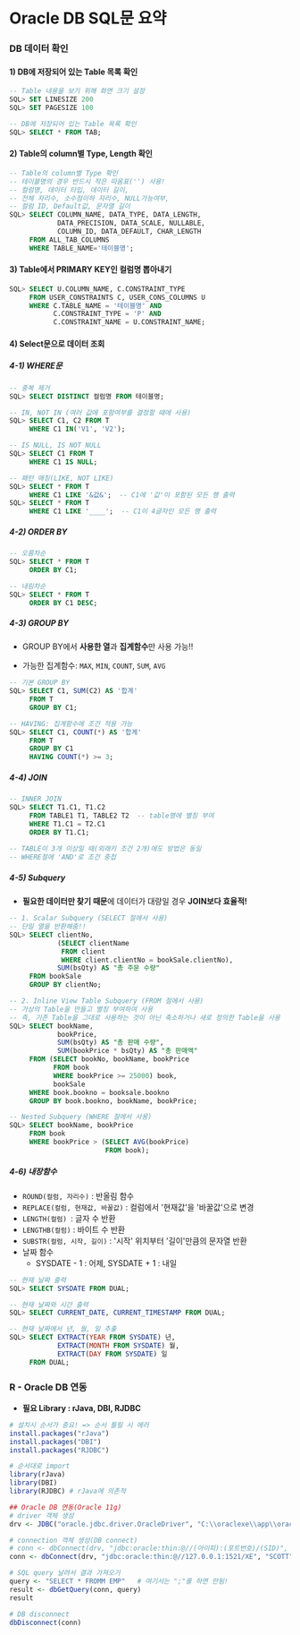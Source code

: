 # Oracle DB SQL문 요약



### DB 데이터 확인

#### 1) DB에 저장되어 있는 Table 목록 확인

```sql
-- Table 내용을 보기 위해 화면 크기 설정
SQL> SET LINESIZE 200
SQL> SET PAGESIZE 100

-- DB에 저장되어 있는 Table 목록 확인
SQL> SELECT * FROM TAB;
```

####  2) Table의 column별 Type, Length 확인

```SQL
-- Table의 column별 Type 확인
-- 테이블명의 경우 반드시 작은 따옴표('') 사용!
-- 컬럼명, 데이터 타입, 데이터 길이,
-- 전체 자리수, 소수점이하 자리수, NULL가능여부,
-- 컬럼 ID, Default값, 문자열 길이
SQL> SELECT COLUMN_NAME, DATA_TYPE, DATA_LENGTH,
		    DATA_PRECISION, DATA_SCALE, NULLABLE,
		    COLUMN_ID, DATA_DEFAULT, CHAR_LENGTH
     FROM ALL_TAB_COLUMNS
     WHERE TABLE_NAME='테이블명';
```

#### 3) Table에서 PRIMARY KEY인 컬럼명 뽑아내기

``` SQL
SQL> SELECT U.COLUMN_NAME, C.CONSTRAINT_TYPE
     FROM USER_CONSTRAINTS C, USER_CONS_COLUMNS U
     WHERE C.TABLE_NAME = '테이블명' AND
           C.CONSTRAINT_TYPE = 'P' AND
           C.CONSTRAINT_NAME = U.CONSTRAINT_NAME;
```

#### 4) Select문으로 데이터 조회

##### 4-1) WHERE문

```SQL
-- 중복 제거
SQL> SELECT DISTINCT 컬럼명 FROM 테이블명;

-- IN, NOT IN (여러 값에 포함여부를 결정할 때에 사용)
SQL> SELECT C1, C2 FROM T
     WHERE C1 IN('V1', 'V2');

-- IS NULL, IS NOT NULL
SQL> SELECT C1 FROM T
     WHERE C1 IS NULL;

-- 패턴 매칭(LIKE, NOT LIKE)
SQL> SELECT * FROM T
	 WHERE C1 LIKE '&값&';  -- C1에 '값'이 포함된 모든 행 출력
SQL> SELECT * FROM T
	 WHERE C1 LIKE '____';  -- C1이 4글자인 모든 행 출력
```

##### 4-2) ORDER BY

```SQL
-- 오름차순
SQL> SELECT * FROM T
	 ORDER BY C1;

-- 내림차순
SQL> SELECT * FROM T
 	 ORDER BY C1 DESC;
```

##### 4-3) GROUP BY

- GROUP BY에서 **사용한 열**과 **집계함수**만 사용 가능!!

- 가능한 집계함수: `MAX`, `MIN`, `COUNT`, `SUM`, `AVG`

```SQL
-- 기본 GROUP BY
SQL> SELECT C1, SUM(C2) AS '합계'
	 FROM T
	 GROUP BY C1;

-- HAVING: 집계함수에 조건 적용 가능
SQL> SELECT C1, COUNT(*) AS '합계'
	 FROM T
	 GROUP BY C1
	 HAVING COUNT(*) >= 3;
```

##### 4-4) JOIN

```SQL
-- INNER JOIN
SQL> SELECT T1.C1, T1.C2
	 FROM TABLE1 T1, TABLE2 T2	-- table명에 별칭 부여
	 WHERE T1.C1 = T2.C1
	 ORDER BY T1.C1;
	 
-- TABLE이 3개 이상일 때(외래키 조건 2개)에도 방법은 동일
-- WHERE절에 'AND'로 조건 중첩
```

##### 4-5) Subquery

- **필요한 데이터만 찾기 때문**에 데이터가 대량일 경우 **JOIN보다 효율적!**

```SQL
-- 1. Scalar Subquery (SELECT 절에서 사용)
-- 단일 열을 반환해줌!!
SQL> SELECT clientNo,
			(SELECT clientName
             FROM client
             WHERE client.clientNo = bookSale.clientNo),
            SUM(bsQty) AS "총 주문 수량"
     FROM bookSale
     GROUP BY clientNo;

-- 2. Inline View Table Subquery (FROM 절에서 사용)
-- 가상의 Table을 만들고 별칭 부여하여 사용
-- 즉, 기존 Table을 그대로 사용하는 것이 아닌 축소하거나 새로 정의한 Table을 사용
SQL> SELECT bookName,
			bookPrice,
			SUM(bsQty) AS "총 판매 수량",
			SUM(bookPrice * bsQty) AS "총 판매액"
	 FROM (SELECT bookNo, bookName, bookPrice 
           FROM book
           WHERE bookPrice >= 25000) book,
           bookSale
     WHERE book.bookno = booksale.bookno
     GROUP BY book.bookno, bookName, bookPrice;

-- Nested Subquery (WHERE 절에서 사용)
SQL> SELECT bookName, bookPrice
     FROM book
     WHERE bookPrice > (SELECT AVG(bookPrice)
                        FROM book);
```

##### 4-6) 내장함수

- `ROUND(컬럼, 자리수)` : 반올림 함수
- `REPLACE(컬럼, 현재값, 바꿀값)` : 컬럼에서 '현재값'을 '바꿀값'으로 변경
- `LENGTH(컬럼) `: 글자 수 반환
- `LENGTHB(컬럼)` : 바이트 수 반환
- `SUBSTR(컬럼, 시작, 길이)` : '시작' 위치부터 '길이'만큼의 문자열 반환
- 날짜 함수
  - SYSDATE - 1 : 어제,  SYSDATE + 1 : 내일

```SQL
-- 현재 날짜 출력
SQL> SELECT SYSDATE FROM DUAL;

-- 현재 날짜와 시간 출력
SQL> SELECT CURRENT_DATE, CURRENT_TIMESTAMP FROM DUAL;

-- 현재 날짜에서 년, 월, 일 추출
SQL> SELECT EXTRACT(YEAR FROM SYSDATE) 년,
            EXTRACT(MONTH FROM SYSDATE) 월,
            EXTRACT(DAY FROM SYSDATE) 일
     FROM DUAL;
```



### R - Oracle DB 연동

- **필요 Library : rJava, DBI, RJDBC**

```R
# 설치시 순서가 중요! => 순서 틀릴 시 에러
install.packages("rJava")
install.packages("DBI")
install.packages("RJDBC")

# 순서대로 import
library(rJava)
library(DBI)
library(RJDBC) # rJava에 의존적

## Oracle DB 연동(Oracle 11g)
# driver 객체 생성
drv <- JDBC("oracle.jdbc.driver.OracleDriver", "C:\\oraclexe\\app\\oracle\\product\\11.2.0\\server\\jdbc\\lib\\ojdbc6.jar")

# connection 객체 생성(DB connect)
# conn <- dbConnect(drv, "jdbc:oracle:thin:@//(아이피):(포트번호)/(SID)", "(접속 아이디)", "(접속 비밀번호)")
conn <- dbConnect(drv, "jdbc:oracle:thin:@//127.0.0.1:1521/XE", "SCOTT", "TIGER")

# SQL query 날려서 결과 가져오기
query <- "SELECT * FROMM EMP"	# 여기서는 ";"를 하면 안됨!
result <- dbGetQuery(conn, query)
result

# DB disconnect
dbDisconnect(conn)
```

